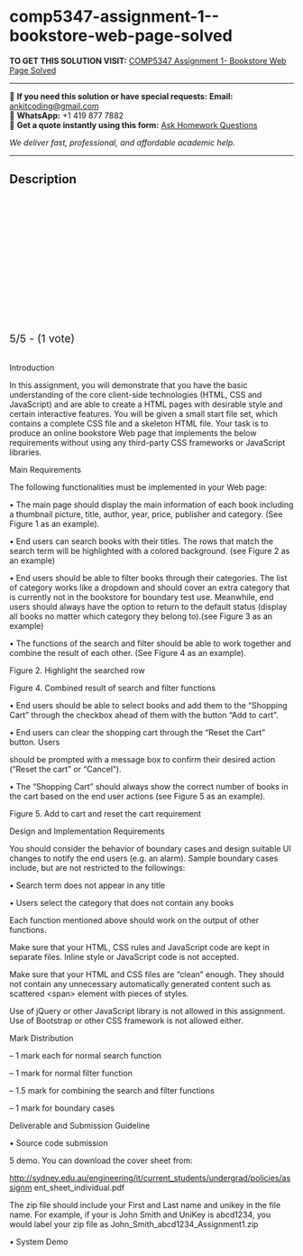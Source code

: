 # comp5347-assignment-1--bookstore-web-page-solved
**TO GET THIS SOLUTION VISIT:** [COMP5347 Assignment 1- Bookstore Web Page Solved](https://www.ankitcodinghub.com/product/comp5347-solved/)


---

📩 **If you need this solution or have special requests:** **Email:** ankitcoding@gmail.com  
📱 **WhatsApp:** +1 419 877 7882  
📄 **Get a quote instantly using this form:** [Ask Homework Questions](https://www.ankitcodinghub.com/services/ask-homework-questions/)

*We deliver fast, professional, and affordable academic help.*

---

<h2>Description</h2>



<div class="kk-star-ratings kksr-auto kksr-align-center kksr-valign-top" data-payload="{&quot;align&quot;:&quot;center&quot;,&quot;id&quot;:&quot;120199&quot;,&quot;slug&quot;:&quot;default&quot;,&quot;valign&quot;:&quot;top&quot;,&quot;ignore&quot;:&quot;&quot;,&quot;reference&quot;:&quot;auto&quot;,&quot;class&quot;:&quot;&quot;,&quot;count&quot;:&quot;1&quot;,&quot;legendonly&quot;:&quot;&quot;,&quot;readonly&quot;:&quot;&quot;,&quot;score&quot;:&quot;5&quot;,&quot;starsonly&quot;:&quot;&quot;,&quot;best&quot;:&quot;5&quot;,&quot;gap&quot;:&quot;4&quot;,&quot;greet&quot;:&quot;Rate this product&quot;,&quot;legend&quot;:&quot;5\/5 - (1 vote)&quot;,&quot;size&quot;:&quot;24&quot;,&quot;title&quot;:&quot;COMP5347 Assignment 1- Bookstore Web Page Solved&quot;,&quot;width&quot;:&quot;138&quot;,&quot;_legend&quot;:&quot;{score}\/{best} - ({count} {votes})&quot;,&quot;font_factor&quot;:&quot;1.25&quot;}">

<div class="kksr-stars">

<div class="kksr-stars-inactive">
            <div class="kksr-star" data-star="1" style="padding-right: 4px">


<div class="kksr-icon" style="width: 24px; height: 24px;"></div>
        </div>
            <div class="kksr-star" data-star="2" style="padding-right: 4px">


<div class="kksr-icon" style="width: 24px; height: 24px;"></div>
        </div>
            <div class="kksr-star" data-star="3" style="padding-right: 4px">


<div class="kksr-icon" style="width: 24px; height: 24px;"></div>
        </div>
            <div class="kksr-star" data-star="4" style="padding-right: 4px">


<div class="kksr-icon" style="width: 24px; height: 24px;"></div>
        </div>
            <div class="kksr-star" data-star="5" style="padding-right: 4px">


<div class="kksr-icon" style="width: 24px; height: 24px;"></div>
        </div>
    </div>

<div class="kksr-stars-active" style="width: 138px;">
            <div class="kksr-star" style="padding-right: 4px">


<div class="kksr-icon" style="width: 24px; height: 24px;"></div>
        </div>
            <div class="kksr-star" style="padding-right: 4px">


<div class="kksr-icon" style="width: 24px; height: 24px;"></div>
        </div>
            <div class="kksr-star" style="padding-right: 4px">


<div class="kksr-icon" style="width: 24px; height: 24px;"></div>
        </div>
            <div class="kksr-star" style="padding-right: 4px">


<div class="kksr-icon" style="width: 24px; height: 24px;"></div>
        </div>
            <div class="kksr-star" style="padding-right: 4px">


<div class="kksr-icon" style="width: 24px; height: 24px;"></div>
        </div>
    </div>
</div>


<div class="kksr-legend" style="font-size: 19.2px;">
            5/5 - (1 vote)    </div>
    </div>
&nbsp;

Introduction

In this assignment, you will demonstrate that you have the basic understanding of the core client-side technologies (HTML, CSS and JavaScript) and are able to create a HTML pages with desirable style and certain interactive features. You will be given a small start file set, which contains a complete CSS file and a skeleton HTML file. Your task is to produce an online bookstore Web page that implements the below requirements without using any third-party CSS frameworks or JavaScript libraries.

Main Requirements

The following functionalities must be implemented in your Web page:

• The main page should display the main information of each book including a thumbnail picture, title, author, year, price, publisher and category. (See Figure 1 as an example).

• End users can search books with their titles. The rows that match the search term will be highlighted with a colored background. (see Figure 2 as an example)

• End users should be able to filter books through their categories. The list of category works like a dropdown and should cover an extra category that is currently not in the bookstore for boundary test use. Meanwhile, end users should always have the option to return to the default status (display all books no matter which category they belong to).(see Figure 3 as an example)

• The functions of the search and filter should be able to work together and combine the result of each other. (See Figure 4 as an example).

Figure 2. Highlight the searched row

Figure 4. Combined result of search and filter functions

• End users should be able to select books and add them to the “Shopping Cart” through the checkbox ahead of them with the button “Add to cart”.

• End users can clear the shopping cart through the “Reset the Cart” button. Users

should be prompted with a message box to confirm their desired action (“Reset the cart” or “Cancel”).

• The “Shopping Cart” should always show the correct number of books in the cart based on the end user actions (see Figure 5 as an example).

Figure 5. Add to cart and reset the cart requirement

Design and Implementation Requirements

You should consider the behavior of boundary cases and design suitable UI changes to notify the end users (e.g. an alarm). Sample boundary cases include, but are not restricted to the followings:

• Search term does not appear in any title

• Users select the category that does not contain any books

Each function mentioned above should work on the output of other functions.

Make sure that your HTML, CSS rules and JavaScript code are kept in separate files. Inline style or JavaScript code is not accepted.

Make sure that your HTML and CSS files are “clean” enough. They should not contain any unnecessary automatically generated content such as scattered &lt;span&gt; element with pieces of styles.

Use of jQuery or other JavaScript library is not allowed in this assignment. Use of Bootstrap or other CSS framework is not allowed either.

Mark Distribution

– 1 mark each for normal search function

– 1 mark for normal filter function

– 1.5 mark for combining the search and filter functions

– 1 mark for boundary cases

Deliverable and Submission Guideline

• Source code submission

5 demo. You can download the cover sheet from:

http://sydney.edu.au/engineering/it/current_students/undergrad/policies/assignm ent_sheet_individual.pdf

The zip file should include your First and Last name and unikey in the file name. For example, if your is John Smith and UniKey is abcd1234, you would label your zip file as John_Smith_abcd1234_Assignment1.zip

• System Demo
